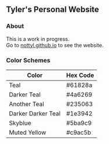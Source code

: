 ## Tyler's Personal Website

### About

This is a work in progress.   
Go to [nottyl.github.io](https://nottyl.github.io) to see the website.

### Color Schemes

| Color              | Hex Code |
|--------------------|----------|
| Teal               | #61828a  |
| Darker Teal        | #4a6269  |
| Another Teal       | #235063  |
| Darker Darker Teal | #1e3942  |
| Skyblue            | #5ba9c9  |
| Muted Yellow       | #c9ac5b  |





